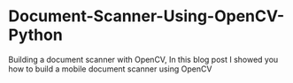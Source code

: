 # Document-Scanner-Using-OpenCV-Python
Building a document scanner with OpenCV, In this blog post I showed you how to build a mobile document scanner using OpenCV
